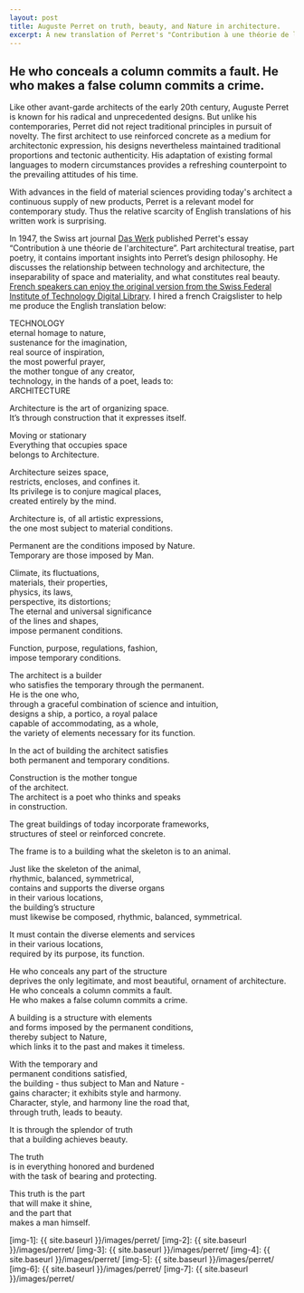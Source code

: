 ```yaml
---
layout: post
title: Auguste Perret on truth, beauty, and Nature in architecture.
excerpt: A new translation of Perret's "Contribution à une théorie de l'architecture"
---
```


## He who conceals a column commits a fault. He who makes a false column commits a crime.

Like other avant-garde architects of the early 20th century, Auguste Perret is known for his radical and unprecedented designs. But unlike his contemporaries, Perret did not reject traditional principles in pursuit of novelty. The first architect to use reinforced concrete as a medium for architectonic expression, his designs nevertheless maintained traditional proportions and tectonic authenticity. His adaptation of existing formal languages to modern circumstances provides a refreshing counterpoint to the prevailing attitudes of his time.

With advances in the field of material sciences providing today's architect a continuous supply of new products, Perret is a relevant model for contemporary study. Thus the relative scarcity of English translations of his written work is surprising.

In 1947, the Swiss art journal [Das Werk][lnk-1] published Perret's essay “Contribution à une théorie de l'architecture”. Part architectural treatise, part poetry, it contains important insights into Perret’s design philosophy. He discusses the relationship between technology and architecture, the inseparability of space and materiality, and what constitutes real beauty. [French speakers can enjoy the original version from the Swiss Federal Institute of Technology Digital Library][lnk-2]. I hired a french Craigslister to help me produce the English translation below:

TECHNOLOGY  
eternal homage to nature,  
sustenance for the imagination,  
real source of inspiration,  
the most powerful prayer,  
the mother tongue of any creator,  
technology, in the hands of a poet, leads to:  
ARCHITECTURE

Architecture is the art of organizing space.  
It’s through construction that it expresses itself.  

Moving or stationary  
Everything that occupies space  
belongs to Architecture.

Architecture seizes space,  
restricts, encloses, and confines it.  
Its privilege is to conjure magical places,  
created entirely by the mind.

Architecture is, of all artistic expressions,  
the one most subject to material conditions.

Permanent are the conditions imposed by Nature.  
Temporary are those imposed by Man.

Climate, its fluctuations,  
materials, their properties,  
physics, its laws,  
perspective, its distortions;  
The eternal and universal significance  
of the lines and shapes,  
impose permanent conditions.

Function, purpose, regulations, fashion,  
impose temporary conditions.

The architect is a builder  
who satisfies the temporary through the permanent.  
He is the one who,  
through a graceful combination of science and intuition,  
designs a ship, a portico, a royal palace  
capable of accommodating, as a whole,  
the variety of elements necessary for its function.

In the act of building the architect satisfies  
both permanent and temporary conditions.

Construction is the mother tongue  
of the architect.  
The architect is a poet who thinks and speaks  
in construction.

The great buildings of today incorporate frameworks,  
structures of steel or reinforced concrete.

The frame is to a building what the skeleton is to an animal.

Just like the skeleton of the animal,  
rhythmic, balanced, symmetrical,  
contains and supports the diverse organs  
in their various locations,  
the building’s structure  
must likewise be composed, rhythmic, balanced, symmetrical.

It must contain the diverse elements and services  
in their various locations,  
required by its purpose, its function.

He who conceals any part of the structure  
deprives the only legitimate, and most beautiful, ornament of architecture.  
He who conceals a column commits a fault.  
He who makes a false column commits a crime.

A building is a structure with elements  
and forms imposed by the permanent conditions,  
thereby subject to Nature,  
which links it to the past and makes it timeless.

With the temporary and  
permanent conditions satisfied,  
the building - thus subject to Man and Nature -  
gains character; it exhibits style and harmony.  
Character, style, and harmony line the road that,  
through truth, leads to beauty.

It is through the splendor of truth  
that a building achieves beauty.

The truth  
is in everything honored and burdened  
with the task of bearing and protecting.

This truth is the part  
that will make it shine,  
and the part that  
makes a man himself.

[lnk-1]: http://www.e-periodica.ch/digbib/volumes?UID=wbw-002
[lnk-2]: http://www.e-periodica.ch/digbib/view?var=true&pid=wbw-002:1947:34::1089#119
[img-1]: {{ site.baseurl }}/images/perret/
[img-2]: {{ site.baseurl }}/images/perret/
[img-3]: {{ site.baseurl }}/images/perret/
[img-4]: {{ site.baseurl }}/images/perret/
[img-5]: {{ site.baseurl }}/images/perret/
[img-6]: {{ site.baseurl }}/images/perret/
[img-7]: {{ site.baseurl }}/images/perret/
